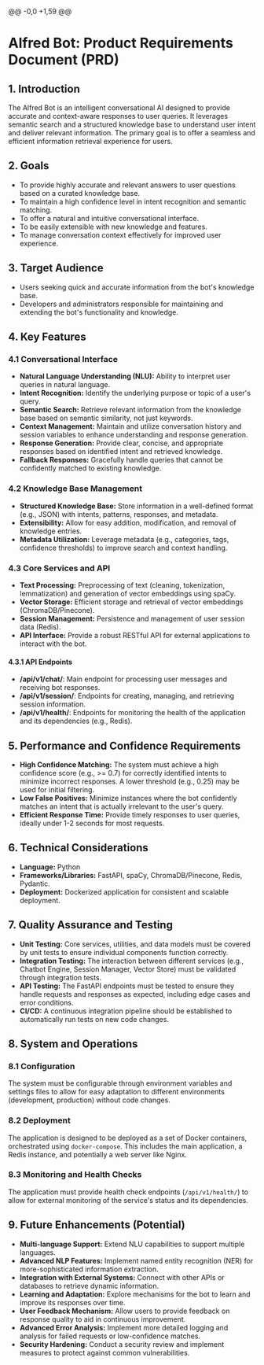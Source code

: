@@ -0,0 +1,59 @@

# Alfred Bot: Product Requirements Document (PRD)

## 1. Introduction

The Alfred Bot is an intelligent conversational AI designed to provide accurate and context-aware responses to user queries. It leverages semantic search and a structured knowledge base to understand user intent and deliver relevant information. The primary goal is to offer a seamless and efficient information retrieval experience for users.

## 2. Goals

- To provide highly accurate and relevant answers to user questions based on a curated knowledge base.
- To maintain a high confidence level in intent recognition and semantic matching.
- To offer a natural and intuitive conversational interface.
- To be easily extensible with new knowledge and features.
- To manage conversation context effectively for improved user experience.

## 3. Target Audience

- Users seeking quick and accurate information from the bot's knowledge base.
- Developers and administrators responsible for maintaining and extending the bot's functionality and knowledge.

## 4. Key Features

### 4.1 Conversational Interface

- **Natural Language Understanding (NLU):** Ability to interpret user queries in natural language.
- **Intent Recognition:** Identify the underlying purpose or topic of a user's query.
- **Semantic Search:** Retrieve relevant information from the knowledge base based on semantic similarity, not just keywords.
- **Context Management:** Maintain and utilize conversation history and session variables to enhance understanding and response generation.
- **Response Generation:** Provide clear, concise, and appropriate responses based on identified intent and retrieved knowledge.
- **Fallback Responses:** Gracefully handle queries that cannot be confidently matched to existing knowledge.

### 4.2 Knowledge Base Management

- **Structured Knowledge Base:** Store information in a well-defined format (e.g., JSON) with intents, patterns, responses, and metadata.
- **Extensibility:** Allow for easy addition, modification, and removal of knowledge entries.
- **Metadata Utilization:** Leverage metadata (e.g., categories, tags, confidence thresholds) to improve search and context handling.

### 4.3 Core Services and API

- **Text Processing:** Preprocessing of text (cleaning, tokenization, lemmatization) and generation of vector embeddings using spaCy.
- **Vector Storage:** Efficient storage and retrieval of vector embeddings (ChromaDB/Pinecone).
- **Session Management:** Persistence and management of user session data (Redis).
- **API Interface:** Provide a robust RESTful API for external applications to interact with the bot.

#### 4.3.1 API Endpoints
- **/api/v1/chat/**: Main endpoint for processing user messages and receiving bot responses.
- **/api/v1/session/**: Endpoints for creating, managing, and retrieving session information.
- **/api/v1/health/**: Endpoints for monitoring the health of the application and its dependencies (e.g., Redis).

## 5. Performance and Confidence Requirements

- **High Confidence Matching:** The system must achieve a high confidence score (e.g., >= 0.7) for correctly identified intents to minimize incorrect responses. A lower threshold (e.g., 0.25) may be used for initial filtering.
- **Low False Positives:** Minimize instances where the bot confidently matches an intent that is actually irrelevant to the user's query.
- **Efficient Response Time:** Provide timely responses to user queries, ideally under 1-2 seconds for most requests.

## 6. Technical Considerations

- **Language:** Python
- **Frameworks/Libraries:** FastAPI, spaCy, ChromaDB/Pinecone, Redis, Pydantic.
- **Deployment:** Dockerized application for consistent and scalable deployment.

## 7. Quality Assurance and Testing

- **Unit Testing:** Core services, utilities, and data models must be covered by unit tests to ensure individual components function correctly.
- **Integration Testing:** The interaction between different services (e.g., Chatbot Engine, Session Manager, Vector Store) must be validated through integration tests.
- **API Testing:** The FastAPI endpoints must be tested to ensure they handle requests and responses as expected, including edge cases and error conditions.
- **CI/CD:** A continuous integration pipeline should be established to automatically run tests on new code changes.

## 8. System and Operations

### 8.1 Configuration
The system must be configurable through environment variables and settings files to allow for easy adaptation to different environments (development, production) without code changes.

### 8.2 Deployment
The application is designed to be deployed as a set of Docker containers, orchestrated using `docker-compose`. This includes the main application, a Redis instance, and potentially a web server like Nginx.

### 8.3 Monitoring and Health Checks
The application must provide health check endpoints (`/api/v1/health/`) to allow for external monitoring of the service's status and its dependencies.

## 9. Future Enhancements (Potential)

- **Multi-language Support:** Extend NLU capabilities to support multiple languages.
- **Advanced NLP Features:** Implement named entity recognition (NER) for more-sophisticated information extraction.
- **Integration with External Systems:** Connect with other APIs or databases to retrieve dynamic information.
- **Learning and Adaptation:** Explore mechanisms for the bot to learn and improve its responses over time.
- **User Feedback Mechanism:** Allow users to provide feedback on response quality to aid in continuous improvement.
- **Advanced Error Analysis:** Implement more detailed logging and analysis for failed requests or low-confidence matches.
- **Security Hardening:** Conduct a security review and implement measures to protect against common vulnerabilities.
